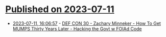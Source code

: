 # [Published on 2023-07-11](index.md)

* [2023-07-11, 16:06:57](https://lobste.rs/s/eoa0ku/def_con_30_zachary_minneker_how_get_mumps) - [DEF CON 30 - Zachary Minneker - How To Get MUMPS Thirty Years Later - Hacking the Govt w FOIAd Code](https://www.youtube.com/watch?v=nSbN7p39SrA)
